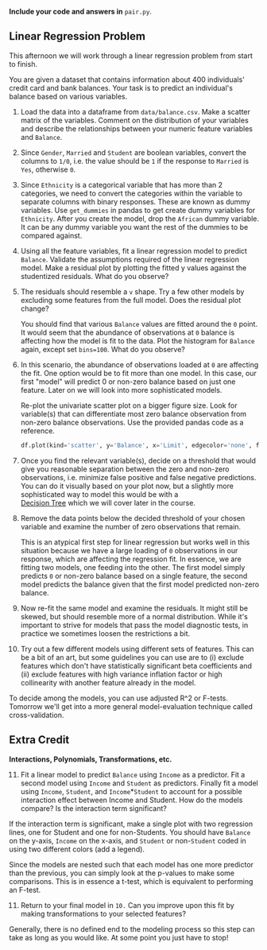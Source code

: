 **Include your code and answers in** `pair.py`.

## Linear Regression Problem

This afternoon we will work through a linear regression problem from start to finish. 

You are given a dataset that contains information about 400 individuals' credit card and bank balances.
Your task is to predict an individual's balance based on various variables.
 
1. Load the data into a dataframe from `data/balance.csv`. Make a scatter matrix of the variables. Comment on
   the distribution of your variables and describe the relationships between your numeric feature variables 
   and `Balance`.

2. Since `Gender`, `Married` and `Student` are boolean variables, convert the columns to `1/0`, i.e. the value should be `1` if the response to `Married` is `Yes`, otherwise `0`. 
   
3. Since `Ethnicity` is a categorical variable that has more than 2 categories, we need to convert the categories within the variable to separate columns with binary responses. These are known as dummy variables. Use `get_dummies` in pandas to get create dummy variables for `Ethnicity`. After you create the model, drop the `African` dummy variable. It can be any dummy variable you want the rest of the dummies to be compared against.  

4. Using all the feature variables, fit a linear regression model to predict `Balance`. Validate the assumptions required of the linear regression model. Make a residual plot by plotting the fitted y values against the studentized residuals. What do you observe?

5. The residuals should resemble a `v` shape. Try a few other models by excluding some features from the full model. Does the residual plot change?

   You should find that various `Balance` values are fitted around the `0` point. It would seem that the abundance of observations at `0` balance is affecting how the model is fit to the data. Plot the histogram for `Balance` again, except set `bins=100`. What do you observe?

6. In this scenario, the abundance of observations loaded at `0` are affecting the fit.  One option would be to fit more than one model.  In this case, our first "model" will predict 0 or non-zero balance based on just one feature. Later on we will look into more sophisticated models.  
    
   Re-plot the univariate scatter plot on a bigger figure size. Look for variable(s) that can differentiate most zero balance observation from non-zero balance observations. Use the provided pandas code as a reference.
   
   ```python
   df.plot(kind='scatter', y='Balance', x='Limit', edgecolor='none', figsize=(12, 5))
   ```

7. Once you find the relevant variable(s), decide on a threshold that would give you reasonable separation between the zero and non-zero observations, i.e. minimize false positive and false negative predictions. You can do it visually based on your plot now, but a slightly more sophisticated way to model this would be with a  
   [Decision Tree](http://scikit-learn.org/stable/modules/generated/sklearn.tree.DecisionTreeRegressor.html#sklearn.tree.DecisionTreeRegressor) which we will cover later in the course.  
   
8. Remove the data points below the decided threshold of your chosen variable and examine the number of zero observations that remain.  

   This is an atypical first step for linear regression but works well in this situation because we have a large loading of `0` observations in our response, which are affecting the regression fit.  In essence, we are fitting two models, one feeding into the other.  The first model simply predicts `0` or non-zero balance based on a single feature, the second model predicts the balance given that the first model predicted non-zero balance.  
   
9. Now re-fit the same model and examine the residuals. It might still be skewed, but should resemble more of a normal distribution.  While it's important to strive for models that pass the model diagnostic tests, in practice we sometimes loosen the restrictions a bit.  
   
10. Try out a few different models using different sets of features.  This can be a bit of an art, but some guidelines you can use are to (i) exclude features which don't have statistically significant beta coefficients and (ii) exclude features with high variance inflation factor or high collinearity with another feature already in the model.  

   To decide among the models, you can use adjusted R^2 or F-tests.  Tomorrow we'll get into a more general model-evaluation technique called cross-validation.  
 
## Extra Credit

**Interactions, Polynomials, Transformations, etc.**

11. Fit a linear model to predict `Balance` using `Income` as a predictor.  Fit a second model using `Income` and `Student` 
   as predictors.  Finally fit a model using `Income`, `Student`, and `Income`*`Student` to account for a possible interaction    effect between Income and Student.  How do the models compare?  Is the interaction term significant?  

   If the interaction term is significant, make a single plot with two regression lines, one for Student and one for non-Students.  You should have `Balance` on the y-axis, `Income` on the x-axis, and `Student` or non-`Student` coded in using two different colors (add a legend). 

   Since the models are nested such that each model has one more predictor than the previous, you can simply look at the       p-values to make some comparisons.  This is in essence a t-test, which is equivalent to performing an F-test.  
   
11. Return to your final model in  `10.`  Can you improve upon this fit by making transformations to your selected features?  

   Generally, there is no defined end to the modeling process so this step can take as long as you would like.  At some point    you just have to stop!  


